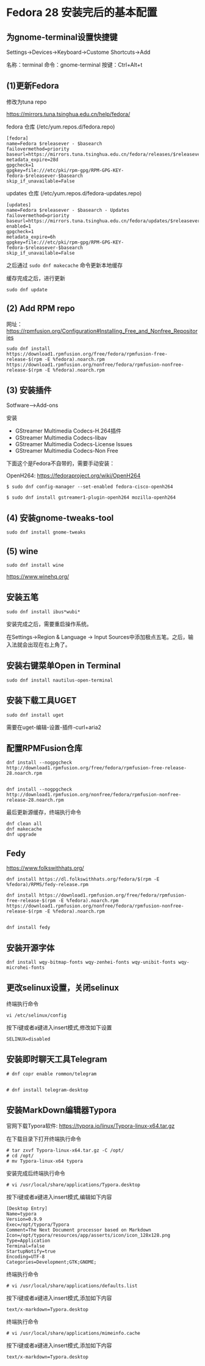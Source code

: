 # Fedora 28 安装完后的基本配置

## 为gnome-terminal设置快捷键

Settings->Devices->Keyboard->Custome Shortcuts->Add

名称：terminal
命令：gnome-terminal
按键：Ctrl+Alt+t

## (1)更新Fedora

修改为tuna repo

https://mirrors.tuna.tsinghua.edu.cn/help/fedora/

fedora 仓库 (/etc/yum.repos.d/fedora.repo)
```
[fedora]
name=Fedora $releasever - $basearch
failovermethod=priority
baseurl=https://mirrors.tuna.tsinghua.edu.cn/fedora/releases/$releasever/Everything/$basearch/os/
metadata_expire=28d
gpgcheck=1
gpgkey=file:///etc/pki/rpm-gpg/RPM-GPG-KEY-fedora-$releasever-$basearch
skip_if_unavailable=False
```

updates 仓库 (/etc/yum.repos.d/fedora-updates.repo)
```
[updates]
name=Fedora $releasever - $basearch - Updates
failovermethod=priority
baseurl=https://mirrors.tuna.tsinghua.edu.cn/fedora/updates/$releasever/Everything/$basearch/
enabled=1
gpgcheck=1
metadata_expire=6h
gpgkey=file:///etc/pki/rpm-gpg/RPM-GPG-KEY-fedora-$releasever-$basearch
skip_if_unavailable=False
```

之后通过 `sudo dnf makecache` 命令更新本地缓存

缓存完成之后，进行更新
```
sudo dnf update
```

## (2) Add RPM repo

网址：https://rpmfusion.org/Configuration#Installing_Free_and_Nonfree_Repositories

```
sudo dnf install https://download1.rpmfusion.org/free/fedora/rpmfusion-free-release-$(rpm -E %fedora).noarch.rpm https://download1.rpmfusion.org/nonfree/fedora/rpmfusion-nonfree-release-$(rpm -E %fedora).noarch.rpm
```

## (3) 安装插件

Sotfware-->Add-ons

安装

- GStreamer Multimedia Codecs-H.264插件
- GStreamer Multimedia Codecs-libav
- GStreamer Multimedia Codecs-License Issues
- GStreamer Multimedia Codecs-Non Free


下面这个是Fedora不自带的，需要手动安装：

OpenH264: https://fedoraproject.org/wiki/OpenH264

```
$ sudo dnf config-manager --set-enabled fedora-cisco-openh264

$ sudo dnf install gstreamer1-plugin-openh264 mozilla-openh264
```

## (4) 安装gnome-tweaks-tool

```
sudo dnf install gnome-tweaks
```

## (5) wine

```
sudo dnf install wine
```

https://www.winehq.org/

## 安装五笔

```
sudo dnf install ibus*wubi*
```

安装完成之后，需要重启操作系统。

在Settings->Region & Language -> Input Sources中添加极点五笔。之后，输入法就会出现在右上角了。



## 安装右键菜单Open in Terminal

```
sudo dnf install nautilus-open-terminal
```

## 安装下载工具UGET

```
sudo dnf install uget
```

需要在uget-编辑-设置-插件-curl+aria2

## 配置RPMFusion仓库

```
dnf install --nogpgcheck http://download1.rpmfusion.org/free/fedora/rpmfusion-free-release-28.noarch.rpm


dnf install --nogpgcheck http://download1.rpmfusion.org/nonfree/fedora/rpmfusion-nonfree-release-28.noarch.rpm
```

最后更新源缓存，终端执行命令

```
dnf clean all 
dnf makecache
dnf upgrade
```

## Fedy

https://www.folkswithhats.org/

```
dnf install https://dl.folkswithhats.org/fedora/$(rpm -E %fedora)/RPMS/fedy-release.rpm

dnf install https://download1.rpmfusion.org/free/fedora/rpmfusion-free-release-$(rpm -E %fedora).noarch.rpm https://download1.rpmfusion.org/nonfree/fedora/rpmfusion-nonfree-release-$(rpm -E %fedora).noarch.rpm


dnf install fedy
```

## 安装开源字体

```
dnf install wqy-bitmap-fonts wqy-zenhei-fonts wqy-unibit-fonts wqy-microhei-fonts
```

## 更改selinux设置，关闭selinux

终端执行命令

```
vi /etc/selinux/config
```

按下i键或者a键进入insert模式,修改如下设置
```
SELINUX=disabled
```

## 安装即时聊天工具Telegram

```
# dnf copr enable rommon/telegram


# dnf install telegram-desktop
```

## 安装MarkDown编辑器Typora

官网下载Typora软件: https://typora.io/linux/Typora-linux-x64.tar.gz

在下载目录下打开终端执行命令

```
# tar zxvf Typora-linux-x64.tar.gz -C /opt/
# cd /opt/
# mv Typora-linux-x64 typora
```

安装完成后终端执行命令

```
# vi /usr/local/share/applications/Typora.desktop
```

按下i键或者a键进入insert模式,编辑如下内容

```
[Desktop Entry]
Name=typora
Version=0.9.9
Exec=/opt/typora/Typora
Comment=The Next Document processor based on Markdown
Icon=/opt/typora/resources/app/asserts/icon/icon_128x128.png
Type=Application
Terminal=false
StartupNotify=true
Encoding=UTF-8
Categories=Development;GTK;GNOME;
```

终端执行命令

```
# vi /usr/local/share/applications/defaults.list
```

按下i键或者a键进入insert模式,添加如下内容

```
text/x-markdown=Typora.desktop
```

终端执行命令

```
# vi /usr/local/share/applications/mimeinfo.cache
```

按下i键或者a键进入insert模式,添加如下内容

```
text/x-markdown=Typora.desktop
```















